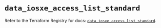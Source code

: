 # `data_iosxe_access_list_standard`

Refer to the Terraform Registry for docs: [`data_iosxe_access_list_standard`](https://registry.terraform.io/providers/ciscodevnet/iosxe/0.9.3/docs/data-sources/access_list_standard).
